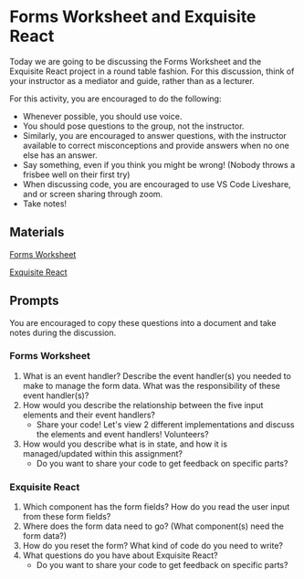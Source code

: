 # Forms Worksheet and Exquisite React

Today we are going to be discussing the Forms Worksheet and the Exquisite React project in a round table fashion. For this discussion, think of your instructor as a mediator and guide, rather than as a lecturer.

For this activity, you are encouraged to do the following:

* Whenever possible, you should use voice.
* You should pose questions to the group, not the instructor.
* Similarly, you are encouraged to answer questions, with the instructor available to correct misconceptions and provide answers when no one else has an answer.
* Say something, even if you think you might be wrong! (Nobody throws a frisbee well on their first try)
* When discussing code, you are encouraged to use VS Code Liveshare, and or screen sharing through zoom.
* Take notes!

## Materials
[Forms Worksheet](https://github.com/Ada-Developers-Academy/textbook-curriculum/blob/master/React/exercises/forms-worksheet.md)

[Exquisite React](https://github.com/Ada-C13/exquisite-react)


## Prompts
You are encouraged to copy these questions into a document and take notes during the discussion.

### Forms Worksheet

1. What is an event handler? Describe the event handler(s) you needed to make to manage the form data. What was the responsibility of these event handler(s)?
1. How would you describe the relationship between the five input elements and their event handlers?
    * Share your code! Let's view 2 different implementations and discuss the elements and event handlers! Volunteers?
1. How would you describe what is in state, and how it is managed/updated within this assignment?
    * Do you want to share your code to get feedback on specific parts?

### Exquisite React

1. Which component has the form fields? How do you read the user input from these form fields?
1. Where does the form data need to go? (What component(s) need the form data?)
1. How do you reset the form? What kind of code do you need to write?
1. What questions do you have about Exquisite React?
    * Do you want to share your code to get feedback on specific parts?
